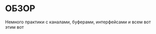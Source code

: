 ОБЗОР
=====================

Немного практики с каналами, буферами, интерфейсами и всем вот этим вот
